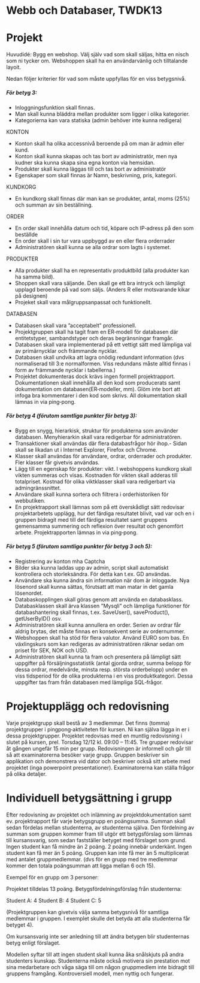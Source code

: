# Webb och Databaser, TWDK13

# Projekt

Huvudidé: Bygg en webshop. Välj själv vad som skall säljas, hitta en nisch som ni tycker om. Webshoppen skall ha en användarvänlig och tilltalande layoit.

Nedan följer kriterier för vad som måste uppfyllas för en viss betygsnivå.

##### För betyg 3:
- Inloggningsfunktion skall finnas.
- Man skall kunna bläddra mellan produkter som ligger i olika kategorier.
- Kategorierna kan vara statiska (admin behöver inte kunna redigera)


KONTON
- Konton skall ha olika accessnivå beroende på om man är admin eller kund.
- Konton skall kunna skapas och tas bort av administratör, men nya kudner ska kunna skapa sina egna konton via hemsidan.
- Produkter skall kunna läggas till och tas bort av administratör
- Egenskaper som skall finnas är Namn, beskrivning, pris, kategori.

KUNDKORG
- En kundkorg skall finnas där man kan se produkter, antal, moms (25%) och summan av sin
beställning.

ORDER
- En order skall innehålla datum och tid, köpare och IP‐adress på den som beställde
- En order skall i sin tur vara uppbyggd av en eller flera orderrader
- Administratören skall kunna se alla ordrar som lagts i systemet.


PRODUKTER
- Alla produkter skall ha en representativ produktbild (alla produkter kan ha samma bild).
- Shoppen skall vara säljande. Den skall ge ett bra intryck och lämpligt upplagd beroende på vad
som säljs. (Anders R eller motsvarande kikar på designen)
- Projeket skall vara målgruppsanpassat och funktionellt.

DATABASEN
- Databasen skall vara ”acceptabelt” professionell. 
- Projektgruppen skall ha tagit fram en ER‐modell för databasen där entitetstyper, sambandstyper och deras begränsningar framgår.
- Databasen skall vara implementerad på ett vettigt sätt med lämpliga val av primärnycklar och
främmande nycklar.
- Databasen skall undvika att lagra onödig redundant information (dvs normaliserad till 3:e normalformen. Viss redundans måste alltid finnas i form av främmande nycklar i tabellerna.)
- Projektet dokumenteras dock krävs ingen formell projektrapport. Dokumentationen skall innehålla all den kod som producerats samt dokumentation om databasen(ER‐modeller, mm). Glöm inte bort att infoga bra kommentarer i den kod som skrivs. All dokumentation skall lämnas in via ping‐pong.


##### För betyg 4 (förutom samtliga punkter för betyg 3):

- Bygg en snygg, hierarkisk, struktur för produkterna som använder databasen. Menyhierarkin
skall vara redigerbar för administratören.
- Transaktioner skall användas där flera databasfrågor hör ihop.- Sidan skall se likadan ut i Internet Explorer, Firefox och Chrome.
- Klasser skall användas för användare, ordrar, orderrader och produkter. Fler klasser får givetvis
användas.
- Lägg till en egenskap för produkter: vikt. I webshoppens kundkorg skall vikten summeras och
visas. Kostnaden för vikten skall adderas till totalpriset. Kostnad för olika viktklasser skall vara
redigerbart via admingränssnittet.
- Användare skall kunna sortera och filtrera i orderhistoriken för webbutiken.
- En projektrapport skall lämnas som på ett överskådligt sätt redovisar projektarbetets upplägg,
hur det färdiga resultatet blivit, vad var och en i gruppen bidragit med till det färdiga resultatet samt gruppens gemensamma summering och reflexion över resultat och genomfört arbete. Projektrapporten lämnas in via ping‐pong.

##### För betyg 5 (förutom samtliga punkter för betyg 3 och 5):

- Registrering av konton mha Captcha
- Bilder ska kunna laddas upp av admin, script skall automatiskt kontrollera och storleksändra. För
detta kan t.ex. GD användas.
- Användare ska kunna ändra sin information när dom är inloggade. Nya lösenord skall kunna
sättas, förutsatt att man matar in det gamla lösenordet.
- Databaskopplingen skall göras genom att använda en databasklass. Databasklassen skall ärva
klassen ”Mysqli” och lämpliga funktioner för databashantering skall finnas, t.ex. SaveUser(),
saveProduct(), getUserByID() osv.
- Administratören skall kunna annullera en order. Serien av ordrar får aldrig brytas, det måste
finnas en konsekvent serie av ordernummer.
- Webshoppen skall ha stöd för flera valutor. Använd EURO som bas. En växlingskurs som kan
redigeras av administratören räknar sedan om priset för SEK, NOK och USD.
- Administratören skall kunna ta fram och presentera på lämpligt sätt uppgifter på
försäljningsstatistik (antal gjorda ordrar, summa belopp för dessa ordrar, medelvärde, minsta resp. största orderbelopp) under en viss tidsperiod för de olika produkterna i en viss produktkategori. Dessa uppgifter tas fram från databasen med lämpliga SQL‐frågor.

# Projektupplägg och redovisning

Varje projektgrupp skall bestå av 3 medlemmar. Det finns (tomma) projektgrupper i pingpong‐aktiviteten för kursen. Ni kan själva lägga in er i dessa projektgrupper. Projektet redovisas med en muntlig redovisning i slutet på kursen, prel. Torsdag 12/12 kl. 09:00 – 11:45. Tre grupper redovisar åt gången ungefär 15 min per grupp. Redovisningen är informell och går till så att examinatorerna besöker varje grupp. Gruppen beskriver sin applikation och demonstrera vid dator och beskriver också sitt arbete med projektet (inga powerpoint presentationer). Examinatorerna kan ställa frågor på olika detaljer.

# Individuell betygsättning i grupp

Efter redovisning av projektet och inlämning av projektdokumentation samt ev. projektrapport får varje betygsgrupp en poängsumma. Summan skall sedan fördelas mellan studenterna, av studenterna själva. Den fördelning av summan som gruppen kommer fram till utgör ett betygsförslag som lämnas till kursansvarig, som sedan fastställer betyget med förslaget som grund.
Ingen student kan få mindre än 2 poäng. 2 poäng innebär underkänt. Ingen student kan få mer än 5 poäng. Gruppen kan inte få mer än 5 multiplicerat med antalet gruppmedlemmar. (dvs för en grupp med tre medlemmar kommer den totala poängsumman att ligga mellan 6 och 15).

Exempel för en grupp om 3 personer:

Projektet tilldelas 13 poäng. Betygsfördelningsförslag från studenterna:

Student A: 4
Student B: 4
Student C: 5

(Projektgruppen kan givetvis välja samma betygsnivå för samtliga medlemmar i gruppen. I exemplet skulle det betyda att alla studenterna får betyget 4).

Om kursansvarig inte ser anledning till att ändra betygen blir studenternas betyg enligt förslaget.

Modellen syftar till att ingen student skall kunna åka snålskjuts på andra studenters kunskap. Studenterna måste också motivera sin prestation mot sina medarbetare och våga säga till om någon gruppmedlem inte bidragit till gruppens framgång. Kontroversiell modell, men nyttig och fungerar.
